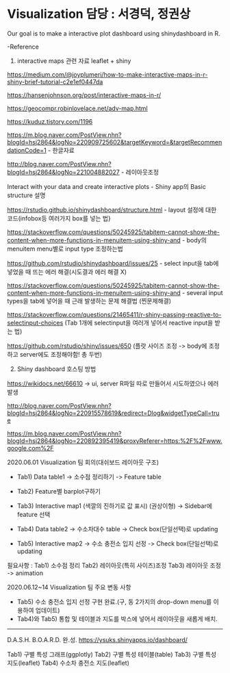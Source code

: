 # Visualization 담당 : 서경덕, 정권상

Our goal is to make a interactive plot dashboard using shinydashboard in R.

-Reference
1) interactive maps 관련 자료
leaflet + shiny

https://medium.com/@joyplumeri/how-to-make-interactive-maps-in-r-shiny-brief-tutorial-c2e1ef0447da

https://hansenjohnson.org/post/interactive-maps-in-r/

https://geocompr.robinlovelace.net/adv-map.html

https://kuduz.tistory.com/1196

https://m.blog.naver.com/PostView.nhn?blogId=hsj2864&logNo=220909725602&targetKeyword=&targetRecommendationCode=1 - 한글자료

http://blog.naver.com/PostView.nhn?blogId=hsj2864&logNo=221004882027 - 레이아웃조정

Interact with your data and create interactive plots - Shiny app의 Basic structure 설명

https://rstudio.github.io/shinydashboard/structure.html - layout 설정에 대한 코드(infobox등 여러가지 box를 넣는 법}

https://stackoverflow.com/questions/50245925/tabitem-cannot-show-the-content-when-more-functions-in-menuitem-using-shiny-and - body의 menuitem menu별로 input type 조정하는법

https://github.com/rstudio/shinydashboard/issues/25 - select input을 tab에 넣었을 때 뜨는 에러 해결(시도결과 에러 해결 X)

https://stackoverflow.com/questions/50245925/tabitem-cannot-show-the-content-when-more-functions-in-menuitem-using-shiny-and - several input types을 tab에 넣어을 때 근래 발생하는 문제 해결법 (찐문제해결)

https://stackoverflow.com/questions/21465411/r-shiny-passing-reactive-to-selectinput-choices
(Tab 1개에 selectinput을 여러개 넣어서 reactive input을 받는 법)

https://github.com/rstudio/shiny/issues/650 (플랏 사이즈 조정 -> body에 조정하고 server에도 조정해야함! 총 두번)

2) Shiny dashboard 호스팅 방법

https://wikidocs.net/66610 -> ui, server R파일 따로 만들어서 시도하였으나 에러발생

http://blog.naver.com/PostView.nhn?blogId=hsj2864&logNo=220915578619&redirect=Dlog&widgetTypeCall=true

https://m.blog.naver.com/PostView.nhn?blogId=hsj2864&logNo=220892395419&proxyReferer=https:%2F%2Fwww.google.com%2F


2020.06.01 Visualization 팀 회의(대쉬보드 레이아웃 구조)
- Tab1) Data table1 -> 소수점 정리하기
-> Feature table

- Tab2) Feature별 barplot구하기 

- Tab3) Interactive map1 (색깔의 진하기로 값 표시) (권상이형)
-> Sidebar에 feature 선택

- Tab4) Data table2
-> 수소차대수 table
-> Check box(단일선택)로 updating

- Tab5) Interactive map2
-> 수소 충전소 입지 선정
-> Check box(단일선택)로 updating
 
필요사항 : 
Tab1) 소수점 정리
Tab2) 레이아웃(특히 사이즈)조정
Tab3) 레이아웃 조정
-> animation

2020.06.12~14 Visualization 팀 주요 변동 사항
- Tab5) 수소 충전소 입지 선정 구현 완료.(구, 동 2가지의 drop-down menu를 이용하여 업데이트)
- Tab4)와 Tab5) 통합 및 테이블과 지도를 박스에 넣어서 레이아웃을 새롭게 배치.

------------------------------------------------------------------------------
D.A.S.H. B.O.A.R.D. 완.성.
https://ysuks.shinyapps.io/dashboard/

Tab1) 구별 특성 그래프(ggplotly)
Tab2) 구별 특성 테이블(table)
Tab3) 구별 특성 지도(leaflet)
Tab4) 수소차 충전소 지도(leaflet)
